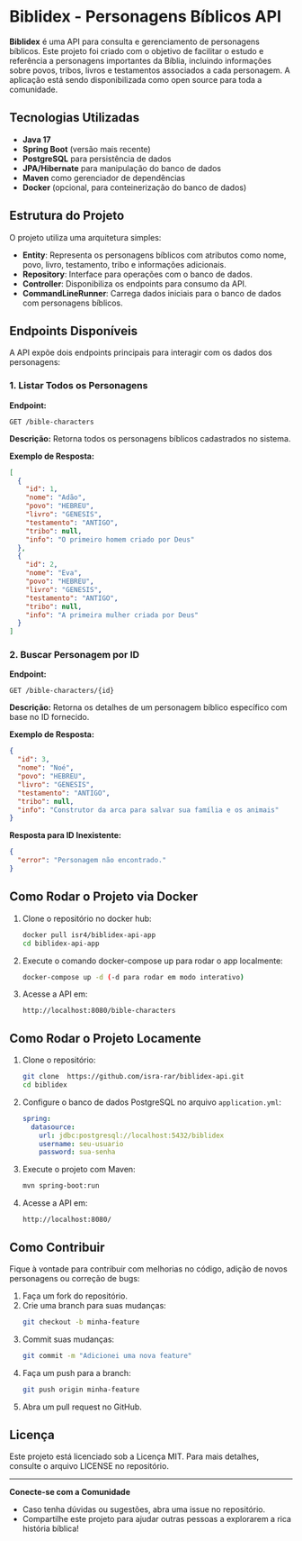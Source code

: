 # Biblidex - Personagens Bíblicos API

**Biblidex** é uma API para consulta e gerenciamento de personagens bíblicos. Este projeto foi criado com o objetivo de facilitar o estudo e referência a personagens importantes da Bíblia, incluindo informações sobre povos, tribos, livros e testamentos associados a cada personagem. A aplicação está sendo disponibilizada como open source para toda a comunidade.

## Tecnologias Utilizadas

- **Java 17**
- **Spring Boot** (versão mais recente)
- **PostgreSQL** para persistência de dados
- **JPA/Hibernate** para manipulação do banco de dados
- **Maven** como gerenciador de dependências
- **Docker** (opcional, para conteinerização do banco de dados)

## Estrutura do Projeto

O projeto utiliza uma arquitetura simples:
- **Entity**: Representa os personagens bíblicos com atributos como nome, povo, livro, testamento, tribo e informações adicionais.
- **Repository**: Interface para operações com o banco de dados.
- **Controller**: Disponibiliza os endpoints para consumo da API.
- **CommandLineRunner**: Carrega dados iniciais para o banco de dados com personagens bíblicos.

## Endpoints Disponíveis

A API expõe dois endpoints principais para interagir com os dados dos personagens:

### 1. Listar Todos os Personagens

**Endpoint:**
```
GET /bible-characters
```

**Descrição:** Retorna todos os personagens bíblicos cadastrados no sistema.

**Exemplo de Resposta:**
```json
[
  {
    "id": 1,
    "nome": "Adão",
    "povo": "HEBREU",
    "livro": "GENESIS",
    "testamento": "ANTIGO",
    "tribo": null,
    "info": "O primeiro homem criado por Deus"
  },
  {
    "id": 2,
    "nome": "Eva",
    "povo": "HEBREU",
    "livro": "GENESIS",
    "testamento": "ANTIGO",
    "tribo": null,
    "info": "A primeira mulher criada por Deus"
  }
]
```

### 2. Buscar Personagem por ID

**Endpoint:**
```
GET /bible-characters/{id}
```

**Descrição:** Retorna os detalhes de um personagem bíblico específico com base no ID fornecido.

**Exemplo de Resposta:**
```json
{
  "id": 3,
  "nome": "Noé",
  "povo": "HEBREU",
  "livro": "GENESIS",
  "testamento": "ANTIGO",
  "tribo": null,
  "info": "Construtor da arca para salvar sua família e os animais"
}
```

**Resposta para ID Inexistente:**
```json
{
  "error": "Personagem não encontrado."
}
```

## Como Rodar o Projeto via Docker
1. Clone o repositório no docker hub:
   ```bash
   docker pull isr4/biblidex-api-app
   cd biblidex-api-app
   ```
2. Execute o comando docker-compose up para rodar o app localmente:
   ```bash
   docker-compose up -d (-d para rodar em modo interativo)
   ```
3. Acesse a API em:
   ```
   http://localhost:8080/bible-characters
   ```

## Como Rodar o Projeto Locamente

1. Clone o repositório:
   ```bash
   git clone  https://github.com/isra-rar/biblidex-api.git
   cd biblidex
   ```

2. Configure o banco de dados PostgreSQL no arquivo `application.yml`:
   ```yaml
   spring:
     datasource:
       url: jdbc:postgresql://localhost:5432/biblidex
       username: seu-usuario
       password: sua-senha
   ```

3. Execute o projeto com Maven:
   ```bash
   mvn spring-boot:run
   ```

4. Acesse a API em:
   ```
   http://localhost:8080/
   ```



## Como Contribuir

Fique à vontade para contribuir com melhorias no código, adição de novos personagens ou correção de bugs:

1. Faça um fork do repositório.
2. Crie uma branch para suas mudanças:
   ```bash
   git checkout -b minha-feature
   ```
3. Commit suas mudanças:
   ```bash
   git commit -m "Adicionei uma nova feature"
   ```
4. Faça um push para a branch:
   ```bash
   git push origin minha-feature
   ```
5. Abra um pull request no GitHub.

## Licença

Este projeto está licenciado sob a Licença MIT. Para mais detalhes, consulte o arquivo LICENSE no repositório.

---

**Conecte-se com a Comunidade**
- Caso tenha dúvidas ou sugestões, abra uma issue no repositório.
- Compartilhe este projeto para ajudar outras pessoas a explorarem a rica história bíblica!

